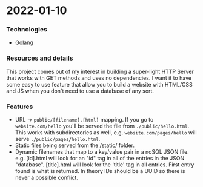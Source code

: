 # 2022-01-10

### Technologies

- [Golang](https://go.dev/)

### Resources and details

This project comes out of my interest in building a super-light HTTP Server that works with GET methods and uses no dependencies. I want it to have some easy to use feature that allow you to build a website with HTML/CSS and JS when you don't need to use a database of any sort.

### Features
- URL -> `public/[filename].[html]` mapping. If you go to `website.com/hello` you'll be served the file from `./public/hello.html`. This works with subdirectories as well, e.g. `website.com/pages/hello` will serve `./public/pages/hello.html`.
- Static files being served from the /static/ folder.
- Dynamic filenames that map to a key/value pair in a noSQL JSON file. e.g. [id].html will look for an "id" tag in all of the entries in the JSON "database". [title].html will look for the 'title' tag in all entries. First entry found is what is returned. In theory IDs should be a UUID so there is never a possible conflict.
